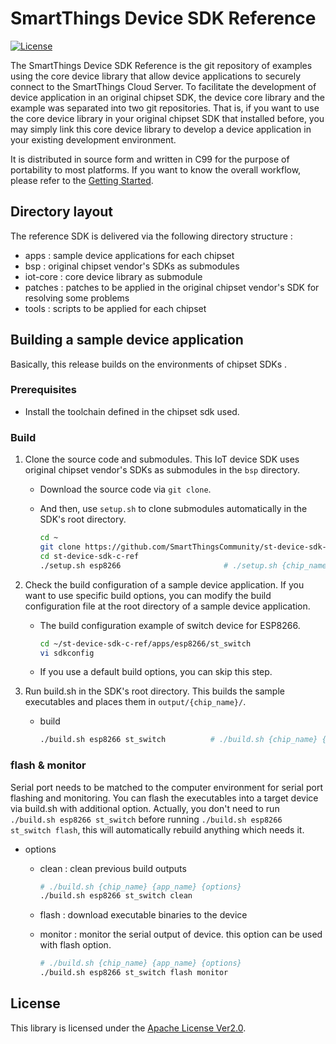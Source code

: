 # SmartThings Device SDK Reference

[![License](https://img.shields.io/badge/licence-Apache%202.0-brightgreen.svg?style=flat)](LICENSE)

The SmartThings Device SDK Reference is the git repository of examples using the core device library that allow device applications to securely connect to the SmartThings Cloud Server. To facilitate the development of device application in an original chipset SDK,  the device core library and the example was separated into two git repositories. That is, if you want to use the core device library in your original chipset SDK that installed before, you may simply link this core device library to develop a device application in your existing development environment.

It is distributed in source form and written in C99 for the purpose of portability to most platforms. If you want to know the overall workflow, please refer to the [Getting Started](https://github.com/SmartThingsCommunity/st-device-sdk-c-ref/doc/getting_started.md).

## Directory layout

The reference SDK is delivered via the following directory structure :

- apps : sample device applications for each chipset
- bsp : original chipset vendor's SDKs as submodules
- iot-core : core device library as submodule
- patches : patches to be applied in the original chipset vendor's SDK for resolving some problems
- tools : scripts to be applied for each chipset

## Building a sample device application

Basically, this release builds on the environments of chipset SDKs .

### Prerequisites

- Install the toolchain defined in the chipset sdk used.

### Build

1. Clone the source code and submodules. This IoT device SDK uses original chipset vendor's SDKs as submodules in the `bsp` directory.

   - Download the source code via `git clone`.

   - And then, use `setup.sh` to clone submodules automatically in the SDK's root directory.

     ```sh
     cd ~
     git clone https://github.com/SmartThingsCommunity/st-device-sdk-c-ref.git
     cd st-device-sdk-c-ref
     ./setup.sh esp8266                       # ./setup.sh {chip_name}
     ```

2. Check the build configuration of a sample device application. If you want to use specific build options, you can modify the build configuration file at the root directory of a sample device application.

   - The build configuration example of switch device for ESP8266.

     ```sh
     cd ~/st-device-sdk-c-ref/apps/esp8266/st_switch
     vi sdkconfig
     ```

   - If you use a default build options, you can skip this step.

3. Run build.sh in the SDK's root directory. This builds the sample executables and places them in `output/{chip_name}/`.

   - build

     ```sh
     ./build.sh esp8266 st_switch          # ./build.sh {chip_name} {app_name}
     ```

### flash & monitor

Serial port needs to be matched to the computer environment for serial port flashing and monitoring. You can flash the executables into a target device via build.sh with additional option. Actually, you don't need to run `./build.sh esp8266 st_switch` before running `./build.sh esp8266 st_switch flash`, this will automatically rebuild anything which needs it.

- options

  - clean : clean previous build outputs

    ```sh
    # ./build.sh {chip_name} {app_name} {options}
    ./build.sh esp8266 st_switch clean
    ```

  - flash : download executable binaries to the device

  - monitor : monitor the serial output of device. this option can be used with flash option.

    ```sh
    # ./build.sh {chip_name} {app_name} {options}
    ./build.sh esp8266 st_switch flash monitor
    ```

## License

This library is licensed under the [Apache License Ver2.0](LICENSE).
